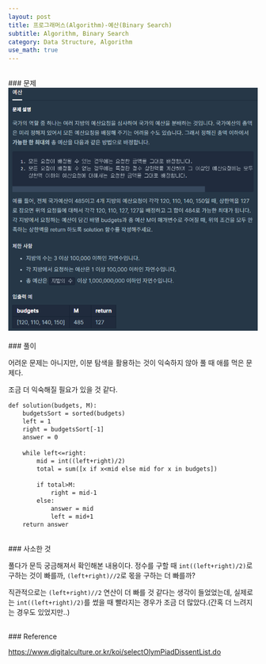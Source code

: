 ```yaml
---
layout: post
title: 프로그래머스(Algorithm)-예산(Binary Search)
subtitle: Algorithm, Binary Search
category: Data Structure, Algorithm
use_math: true
---
```


<br>
### 문제

<center><img src = '/post_img/200405/image1.png' width="600"/></center>


<br>
### 풀이

어려운 문제는 아니지만, 이분 탐색을 활용하는 것이 익숙하지 않아 풀 때 애를 먹은 문제다.

조금 더 익숙해질 필요가 있을 것 같다.

```
def solution(budgets, M):
    budgetsSort = sorted(budgets)
    left = 1
    right = budgetsSort[-1]
    answer = 0

    while left<=right:
        mid = int((left+right)/2)
        total = sum([x if x<mid else mid for x in budgets])

        if total>M:
            right = mid-1
        else:
            answer = mid
            left = mid+1
    return answer
```

<br>
### 사소한 것

풀다가 문득 궁금해져서 확인해본 내용이다. 정수를 구할 때 ```int((left+right)/2)```로 구하는 것이 빠를까, ```(left+right)//2```로 몫을 구하는 더 빠를까?

직관적으로는 ```(left+right)//2``` 연산이 더 빠를 것 같다는 생각이 들었었는데, 실제로는 ```int((left+right)/2)```를 썼을 때 빨라지는 경우가 조금 더 많았다.(간혹 더 느려지는 경우도 있었지만..)

<br>
### Reference

https://www.digitalculture.or.kr/koi/selectOlymPiadDissentList.do
